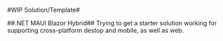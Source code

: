 #WIP Solution/Template#

##.NET MAUI Blazor Hybrid##
Trying to get a starter solution working for supporting cross-platform destop and mobile, as well as web.
